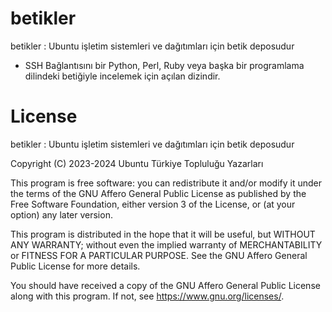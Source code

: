 # betikler

betikler : Ubuntu işletim sistemleri ve dağıtımları için betik deposudur

* SSH Bağlantısını bir Python, Perl, Ruby veya başka bir programlama dilindeki betiğiyle incelemek için açılan dizindir.

# License

betikler : Ubuntu işletim sistemleri ve dağıtımları için betik deposudur

Copyright (C) 2023-2024 Ubuntu Türkiye Topluluğu Yazarları

This program is free software: you can redistribute it and/or modify
it under the terms of the GNU Affero General Public License as published
by the Free Software Foundation, either version 3 of the License, or
(at your option) any later version.

This program is distributed in the hope that it will be useful,
but WITHOUT ANY WARRANTY; without even the implied warranty of
MERCHANTABILITY or FITNESS FOR A PARTICULAR PURPOSE.  See the
GNU Affero General Public License for more details.

You should have received a copy of the GNU Affero General Public License
along with this program.  If not, see <https://www.gnu.org/licenses/>.
